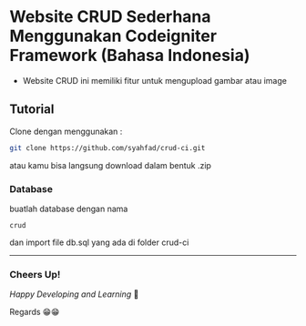 # Website CRUD Sederhana Menggunakan Codeigniter Framework (Bahasa Indonesia)
- Website CRUD ini memiliki fitur untuk mengupload gambar atau image
## Tutorial
Clone dengan menggunakan : 

``` sh 
git clone https://github.com/syahfad/crud-ci.git 
```

atau kamu bisa langsung download dalam bentuk .zip

### Database
buatlah database dengan nama

```
crud
```
dan import file db.sql yang ada di folder crud-ci


------------------
### Cheers Up!

*Happy Developing and Learning* 💪


Regards 😁😁
